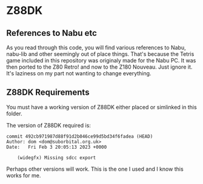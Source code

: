 # Z88DK

## References to Nabu etc

As you read through this code, you will find various references to Nabu,
nabu-lib and other seemingly out of place things.  That's because the Tetris
game included in this repository was originaly made for the Nabu PC.  It was
then ported to the Z80 Retro! and now to the Z180 Nouveau.  Just ignore it.
It's laziness on my part not wanting to change everything.

## Z88DK Requirements

You must have a working version of Z88DK either placed or simlinked in this folder.

The version of Z88DK required is:

```text
commit 492cb971987d88f91d2b046ce99d5bd34f6fadea (HEAD)
Author: dom <dom@suborbital.org.uk>
Date:   Fri Feb 3 20:05:13 2023 +0000

    (widegfx) Missing sdcc export
```

Perhaps other versions will work.  This is the one I used and I know this works
for me.
